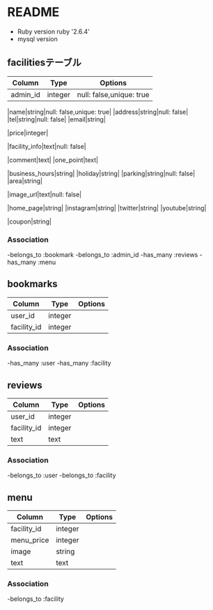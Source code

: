# README
* Ruby version
  ruby '2.6.4'
* mysql version

## facilitiesテーブル
|Column|Type|Options|
|------|----|-------|
|admin_id|integer|null: false,unique: true|
<!-- 店舗情報 -->
|name|string|null: false,unique: true|
|address|string|null: false|
|tel|string|null: false|
|email|string|
<!-- 予算 -->
|price|integer|
<!-- 紹介文 -->
|facility_info|text|null: false|
<!-- 強み・楽しむためのワンポイント -->
|comment|text|
|one_point|text|
<!-- 営業時間・定休日・駐車場・経度 -->
|business_hours|string|
|holiday|string|
|parking|string|null: false|
|area|string|
<!-- お店の写真 -->
|image_url|text|null: false|
<!-- HP・SNS情報 -->
|home_page|string|
|instagram|string|
|twitter|string|
|youtube|string|
<!-- クーポン -->
|coupon|string|
### Association
-belongs_to :bookmark
-belongs_to :admin_id
-has_many :reviews
-has_many :menu



<!-- お気に入り -->
## bookmarks
|Column|Type|Options|
|------|----|-------|
|user_id|integer|
|facility_id|integer|
### Association
-has_many :user
-has_many :facility

<!-- 口コミ -->
## reviews
|Column|Type|Options|
|------|----|-------|
|user_id|integer|
|facility_id|integer|
|text|text|
### Association
-belongs_to :user
-belongs_to :facility

<!-- メニュ(種類・ジャンル)ー -->
## menu
|Column|Type|Options|
|------|----|-------|
|facility_id|integer|
|menu_price|integer|
|image|string|
|text|text|
### Association
-belongs_to :facility



